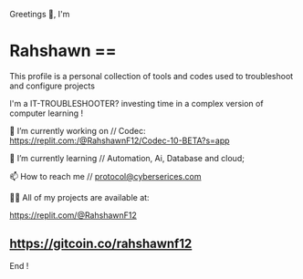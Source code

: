 Greetings 👋, I'm

# Rahshawn ==

This profile is a personal collection of tools and codes used to troubleshoot and configure projects

I'm a IT-TROUBLESHOOTER? investing time in a complex version of computer learning !

🔭 I’m currently working on //       Codec: https://replit.com:/@RahshawnF12/Codec-10-BETA?s=app

🌱 I’m currently learning //         Automation, Ai, Database and cloud;

📫 How to reach me //                protocol@cyberserices.com
 
👨‍💻 All of my projects are available at:

https://replit.com/@RahshawnF12

https://gitcoin.co/rahshawnf12
-
End !
